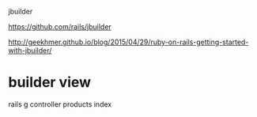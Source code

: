 jbuilder

https://github.com/rails/jbuilder

http://geekhmer.github.io/blog/2015/04/29/ruby-on-rails-getting-started-with-jbuilder/


# builder view
rails g controller products index